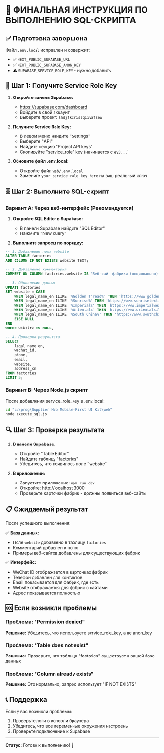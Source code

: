 # 🚀 ФИНАЛЬНАЯ ИНСТРУКЦИЯ ПО ВЫПОЛНЕНИЮ SQL-СКРИПТА

## ✅ Подготовка завершена

Файл `.env.local` исправлен и содержит:
- ✅ `NEXT_PUBLIC_SUPABASE_URL`
- ✅ `NEXT_PUBLIC_SUPABASE_ANON_KEY`
- ⚠️ `SUPABASE_SERVICE_ROLE_KEY` - нужно добавить

## 🔑 Шаг 1: Получите Service Role Key

1. **Откройте панель Supabase:**
   - https://supabase.com/dashboard
   - Войдите в свой аккаунт
   - Выберите проект: `lhdjfkxrislqiivafsew`

2. **Получите Service Role Key:**
   - В левом меню найдите "Settings"
   - Выберите "API"
   - Найдите секцию "Project API keys"
   - Скопируйте "service_role" key (начинается с `eyJ...`)

3. **Обновите файл .env.local:**
   - Откройте файл `web/.env.local`
   - Замените `your_service_role_key_here` на ваш реальный ключ

## 🗄️ Шаг 2: Выполните SQL-скрипт

### Вариант A: Через веб-интерфейс (Рекомендуется)

1. **Откройте SQL Editor в Supabase:**
   - В панели Supabase найдите "SQL Editor"
   - Нажмите "New query"

2. **Выполните запросы по порядку:**

```sql
-- 1. Добавление поля website
ALTER TABLE factories 
ADD COLUMN IF NOT EXISTS website TEXT;

-- 2. Добавление комментария
COMMENT ON COLUMN factories.website IS 'Веб-сайт фабрики (опционально)';

-- 3. Обновление данных
UPDATE factories 
SET website = CASE 
    WHEN legal_name_en ILIKE '%Golden Thread%' THEN 'https://www.goldenthread.com'
    WHEN legal_name_en ILIKE '%Sunrise%' THEN 'https://www.sunrisetextile.com'
    WHEN legal_name_en ILIKE '%Imperial%' THEN 'https://www.imperialweaving.com'
    WHEN legal_name_en ILIKE '%Oriental%' THEN 'https://www.orientalsilk.com'
    WHEN legal_name_en ILIKE '%South China%' THEN 'https://www.southchina.com'
    ELSE NULL
END
WHERE website IS NULL;

-- 4. Проверка результата
SELECT 
    legal_name_en,
    wechat_id,
    phone,
    email,
    website,
    address_cn
FROM factories 
LIMIT 5;
```

### Вариант B: Через Node.js скрипт

После добавления service_role_key в .env.local:

```bash
cd "c:\prog\Supplier Hub Mobile-First UI Kit\web"
node execute_sql.js
```

## 🔍 Шаг 3: Проверка результата

1. **В панели Supabase:**
   - Откройте "Table Editor"
   - Найдите таблицу "factories"
   - Убедитесь, что появилось поле "website"

2. **В приложении:**
   - Запустите приложение: `npm run dev`
   - Откройте: http://localhost:3000
   - Проверьте карточки фабрик - должны появиться веб-сайты

## 📋 Ожидаемый результат

После успешного выполнения:

✅ **База данных:**
- Поле `website` добавлено в таблицу `factories`
- Комментарий добавлен к полю
- Примеры веб-сайтов добавлены для существующих фабрик

✅ **Интерфейс:**
- WeChat ID отображается в карточках фабрик
- Телефон добавлен для контактов
- Email показывается для фабрик, где есть
- Website отображается для фабрик с сайтами
- Адрес показывается полностью

## 🆘 Если возникли проблемы

### Проблема: "Permission denied"
**Решение:** Убедитесь, что используете service_role_key, а не anon_key

### Проблема: "Table does not exist"
**Решение:** Проверьте, что таблица "factories" существует в вашей базе данных

### Проблема: "Column already exists"
**Решение:** Это нормально, запрос использует "IF NOT EXISTS"

## 📞 Поддержка

Если у вас возникли проблемы:
1. Проверьте логи в консоли браузера
2. Убедитесь, что все переменные окружения настроены
3. Проверьте подключение к Supabase

---
**Статус:** Готово к выполнению! 🎉
